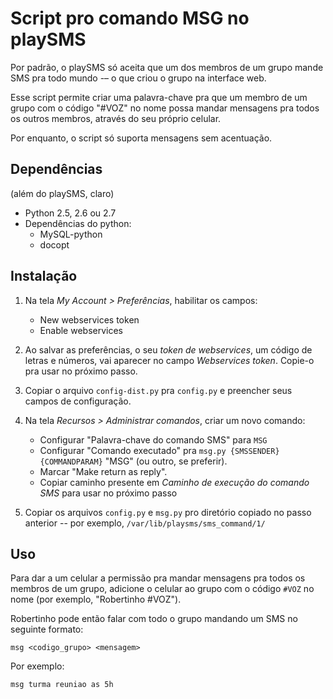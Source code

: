 Script pro comando MSG no playSMS
=================================

Por padrão, o playSMS só aceita que um dos membros de um grupo mande SMS pra
todo mundo -– o que criou o grupo na interface web. 

Esse script permite criar uma palavra-chave pra que um membro de um grupo com o
código "#VOZ" no nome possa mandar mensagens pra todos os outros membros,
através do seu próprio celular.

Por enquanto, o script só suporta mensagens sem acentuação.

Dependências
------------

(além do playSMS, claro)

- Python 2.5, 2.6 ou 2.7
- Dependências do python:
    - MySQL-python
    - docopt

Instalação
----------

1. Na tela *My Account > Preferências*, habilitar os campos:
    - New webservices token
    - Enable webservices

2. Ao salvar as preferências, o seu *token de webservices*, um código de letras
e números, vai aparecer no campo *Webservices token*. Copie-o pra usar no
próximo passo.

3. Copiar o arquivo `config-dist.py` pra `config.py` e preencher seus campos de configuração.

4. Na tela *Recursos > Administrar comandos*, criar um novo comando:
    - Configurar "Palavra-chave do comando SMS"  para ``MSG``
    - Configurar "Comando executado"  pra ``msg.py {SMSSENDER} {COMMANDPARAM}``
"MSG" (ou outro, se preferir).
    - Marcar "Make return as reply".
    - Copiar caminho presente em *Caminho de execução do comando SMS* para usar no próximo passo

5. Copiar os arquivos `config.py` e `msg.py` pro diretório copiado no passo
anterior -- por exemplo, `/var/lib/playsms/sms_command/1/`


Uso
---

Para dar a um celular a permissão pra mandar mensagens pra todos os membros de
um grupo, adicione o celular ao grupo com o código `#VOZ` no nome (por exemplo,
"Robertinho #VOZ").

Robertinho pode então falar com todo o grupo mandando um SMS no seguinte formato:

```
msg <codigo_grupo> <mensagem>
```

Por exemplo:

```
msg turma reuniao as 5h
```
